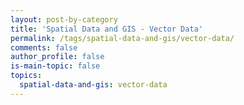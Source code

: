 ```yaml
---
layout: post-by-category
title: 'Spatial Data and GIS - Vector Data'
permalink: /tags/spatial-data-and-gis/vector-data/
comments: false
author_profile: false
is-main-topic: false
topics:
  spatial-data-and-gis: vector-data
---
```

